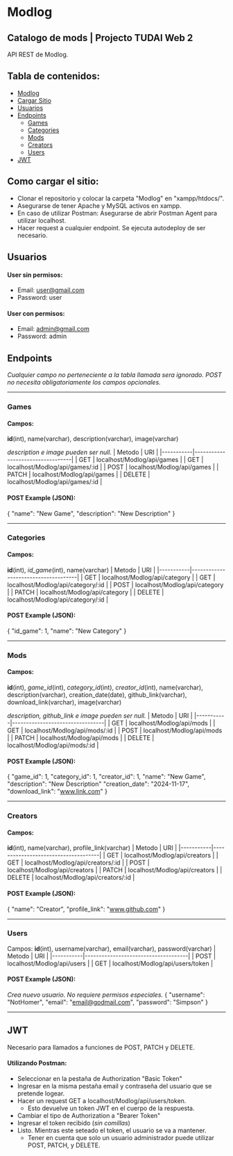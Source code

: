 # Modlog
## Catalogo de mods | Projecto TUDAI Web 2

API REST de Modlog.

## Tabla de contenidos:
- [Modlog](#modlog)
- [Cargar Sitio](#como-cargar-el-sitio)
- [Usuarios](#usuarios)
- [Endpoints](#endpoints)
  - [Games](#games)
  - [Categories](#categories)
  - [Mods](#mods)
  - [Creators](#creators)
  - [Users](#users)
- [JWT](#jwt)



## Como cargar el sitio:
- Clonar el repositorio y colocar la carpeta "Modlog" en "xampp/htdocs/". 
- Asegurarse de tener Apache y MySQL activos en xampp.
- En caso de utilizar Postman: Asegurarse de abrir Postman Agent para utilizar localhost.
- Hacer request a cualquier endpoint. Se ejecuta autodeploy de ser necesario. 



## Usuarios
#### User sin permisos:
- Email: user@gmail.com
- Password: user

#### User con permisos:
- Email: admin@gmail.com
- Password: admin



## Endpoints
*Cualquier campo no perteneciente a la tabla llamada sera ignorado. POST no necesita obligatoriamente los campos opcionales.*

---

### Games
#### Campos: 
**id**(int), name(varchar), description(varchar), image(varchar)

*description e image pueden ser null.*
| Metodo    | URI                              |
|-----------|----------------------------------|
| GET       | localhost/Modlog/api/games       |
| GET       | localhost/Modlog/api/games/:id   |
| POST      | localhost/Modlog/api/games       | 
| PATCH     | localhost/Modlog/api/games       | 
| DELETE    | localhost/Modlog/api/games/:id   | 

#### POST Example (JSON):
{
  "name": "New Game",
  "description": "New Description"
}

---

### Categories
#### Campos: 
**id**(int), *id_game*(int), name(varchar)
| Metodo    | URI                                 |
|-----------|-------------------------------------|
| GET       | localhost/Modlog/api/category       |
| GET       | localhost/Modlog/api/category/:id   |
| POST      | localhost/Modlog/api/category       | 
| PATCH     | localhost/Modlog/api/category       | 
| DELETE    | localhost/Modlog/api/category/:id   | 

#### POST Example (JSON):
{
  "id_game": 1,
  "name": "New Category"
}

---

### Mods
#### Campos: 
**id**(int), *game_id*(int), *category_id*(int), *creator_id*(int), name(varchar), description(varchar), creation_date(date), github_link(varchar), download_link(varchar), image(varchar)

*description, github_link e image pueden ser null.*
| Metodo    | URI                             |
|-----------|---------------------------------|
| GET       | localhost/Modlog/api/mods       |
| GET       | localhost/Modlog/api/mods/:id   |
| POST      | localhost/Modlog/api/mods       | 
| PATCH     | localhost/Modlog/api/mods       | 
| DELETE    | localhost/Modlog/api/mods/:id   | 

#### POST Example (JSON):
{
  "game_id": 1,
  "category_id": 1,
  "creator_id": 1,
  "name": "New Game",
  "description": "New Description"
  "creation_date": "2024-11-17",
  "download_link": "www.link.com"
}

---

### Creators
#### Campos: 
**id**(int), name(varchar), profile_link(varchar)
| Metodo    | URI                                 |
|-----------|-------------------------------------|
| GET       | localhost/Modlog/api/creators       |
| GET       | localhost/Modlog/api/creators/:id   |
| POST      | localhost/Modlog/api/creators       | 
| PATCH     | localhost/Modlog/api/creators       | 
| DELETE    | localhost/Modlog/api/creators/:id   | 

#### POST Example (JSON):
{
  "name": "Creator",
  "profile_link": "www.github.com"
}

---

### Users
Campos: **id**(int), username(varchar), email(varchar), password(varchar)
| Metodo    | URI                                 |
|-----------|-------------------------------------|
| POST      | localhost/Modlog/api/users          | 
| GET       | localhost/Modlog/api/users/token    |

#### POST Example (JSON):
*Crea nuevo usuario. No requiere permisos especiales.*
{
  "username": "NotHomer",
  "email": "email@godmail.com",
  "password": "Simpson"
}

---

## JWT
Necesario para llamados a funciones de POST, PATCH y DELETE.

#### Utilizando Postman:
- Seleccionar en la pestaña de Authorization "Basic Token"
- Ingresar en la misma pestaña email y contraseña del usuario que se pretende logear.
- Hacer un request GET a localhost/Modlog/api/users/token. 
  - Esto devuelve un token JWT en el cuerpo de la respuesta.
- Cambiar el tipo de Authorization a "Bearer Token"
- Ingresar el token recibido (*sin comillas*)
- Listo. Mientras este seteado el token, el usuario se va a mantener.
  - Tener en cuenta que solo un usuario administrador puede utilizar POST, PATCH, y DELETE.

